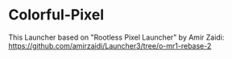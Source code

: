 # Colorful-Pixel
This Launcher based on "Rootless Pixel Launcher"
by Amir Zaidi:
https://github.com/amirzaidi/Launcher3/tree/o-mr1-rebase-2
